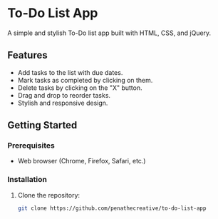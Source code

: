 # To-Do List App

A simple and stylish To-Do list app built with HTML, CSS, and jQuery.

## Features

- Add tasks to the list with due dates.
- Mark tasks as completed by clicking on them.
- Delete tasks by clicking on the "X" button.
- Drag and drop to reorder tasks.
- Stylish and responsive design.

## Getting Started

### Prerequisites

- Web browser (Chrome, Firefox, Safari, etc.)

### Installation

1. Clone the repository:

   ```bash
   git clone https://github.com/penathecreative/to-do-list-app
   ```
